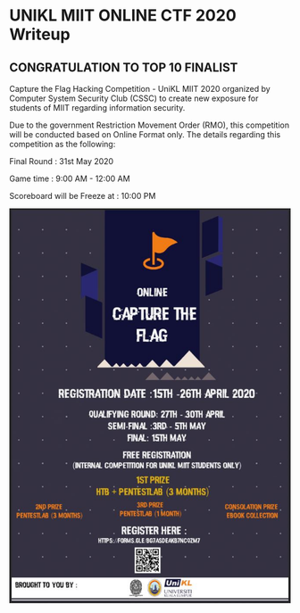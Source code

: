 # UNIKL MIIT ONLINE CTF 2020 Writeup

## CONGRATULATION TO TOP 10 FINALIST

Capture the Flag Hacking Competition - UniKL MIIT 2020 organized by Computer System Security Club (CSSC) to create new exposure for students of MIIT regarding information security.


Due to the government Restriction Movement Order (RMO), this competition will be conducted based on Online Format only. The details regarding this competition as the following:


Final Round : 31st May 2020

Game time : 9:00 AM - 12:00 AM

Scoreboard will be Freeze at : 10:00 PM

![](interCTF.jpeg)

